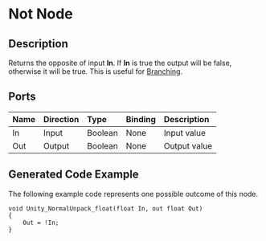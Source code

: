 # Not Node

## Description

Returns the opposite of input **In**. If **In** is true the output will be false, otherwise it will be true. This is useful for [Branching](Branch-Node.md).

## Ports

| Name        | Direction           | Type  | Binding | Description |
|:------------ |:-------------|:-----|:---|:---|
| In      | Input | Boolean | None | Input value |
| Out | Output      |    Boolean | None | Output value |

## Generated Code Example

The following example code represents one possible outcome of this node.

```
void Unity_NormalUnpack_float(float In, out float Out)
{
    Out = !In;
}
```
